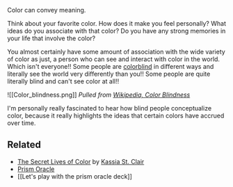 Color can convey meaning.

Think about your favorite color. How does it make you feel personally? What ideas do you associate with that color? Do you have any strong memories in your life that involve the color?

You almost certainly have some amount of association with the wide variety of color as just, a person who can see and interact with color in the world. Which isn't everyone!! Some people are [colorblind](https://en.wikipedia.org/wiki/Color_blindness) in different ways and literally see the world very differently than you!! Some people are quite literally blind and can't see color at all!!

![[Color_blindness.png]]
*Pulled from [Wikipedia, Color Blindness](https://en.wikipedia.org/wiki/Color_blindness)*

I'm personally really fascinated to hear how blind people conceptualize color, because it really highlights the ideas that certain colors have accrued over time.


Related
---
- [The Secret Lives of Color](https://www.penguinrandomhouse.com/books/552503/the-secret-lives-of-color-by-kassia-st-clair/9780143131144/) by [Kassia St. Clair](http://www.kassiastclair.com/)
- [Prism Oracle](https://www.prism-oracle.com/)
- [[Let's play with the prism oracle deck]]